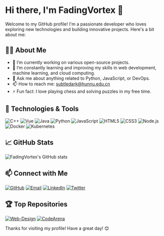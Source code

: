 # Hi there, I'm FadingVortex 👋

Welcome to my GitHub profile! I'm a passionate developer who loves exploring new technologies and building innovative projects. Here's a bit about me:

## 🧑‍💻 About Me
- 🔭 I’m currently working on various open-source projects.
- 🌱 I’m constantly learning and improving my skills in web development, machine learning, and cloud computing.
- 💬 Ask me about anything related to Python, JavaScript, or DevOps.
- 📫 How to reach me: [subtledark@hunnu.edu.cn](mailto:subtledark@hunnu.edu.cn)
- ⚡ Fun fact: I love playing chess and solving puzzles in my free time.

## 🔧 Technologies & Tools
![C++](https://img.shields.io/badge/-C++-333333?style=flat&logo=c%2B%2B)
![Vue](https://img.shields.io/badge/-Vue-333333?style=flat&logo=vue.js)
![Java](https://img.shields.io/badge/-Java-333333?style=flat&logo=java)
![Python](https://img.shields.io/badge/-Python-333333?style=flat&logo=python)
![JavaScript](https://img.shields.io/badge/-JavaScript-333333?style=flat&logo=javascript)
![HTML5](https://img.shields.io/badge/-HTML5-333333?style=flat&logo=html5)
![CSS3](https://img.shields.io/badge/-CSS3-333333?style=flat&logo=css3)
![Node.js](https://img.shields.io/badge/-Node.js-333333?style=flat&logo=node.js)
![Docker](https://img.shields.io/badge/-Docker-333333?style=flat&logo=docker)
![Kubernetes](https://img.shields.io/badge/-Kubernetes-333333?style=flat&logo=kubernetes)

## 📈 GitHub Stats
![FadingVortex's GitHub stats](https://github-readme-stats.vercel.app/api?username=FadingVortex&show_icons=true&theme=dark)

## 📫 Connect with Me
[![GitHub](https://img.shields.io/badge/-GitHub-333333?style=flat&logo=github)](https://github.com/FadingVortex)
[![Email](https://img.shields.io/badge/-Email-333333?style=flat&logo=gmail)](mailto:subtledark@hunnu.edu.cn)
[![LinkedIn](https://img.shields.io/badge/-LinkedIn-333333?style=flat&logo=linkedin)](https://linkedin.com/in/your-profile)
[![Twitter](https://img.shields.io/badge/-Twitter-333333?style=flat&logo=twitter)](https://twitter.com/your-profile)

## 🏆 Top Repositories
[![Web-Design](https://github-readme-stats.vercel.app/api/pin/?username=FadingVortex&repo=Web-Design&theme=dark)](https://github.com/FadingVortex/Web-Design)
[![CodeArena](https://github-readme-stats.vercel.app/api/pin/?username=FadingVortex&repo=CodeArena&theme=dark)](https://github.com/FadingVortex/CodeArena)

Thanks for visiting my profile! Have a great day! 😊

<!--
**FadingVortex/FadingVortex** is a ✨ _special_ ✨ repository because its `README.md` (this file) appears on your GitHub profile.

Here are some ideas to get you started:

- 🔭 I’m currently working on ...
- 🌱 I’m currently learning ...
- 👯 I’m looking to collaborate on ...
- 🤔 I’m looking for help with ...
- 💬 Ask me about ...
- 📫 How to reach me: ...
- 😄 Pronouns: ...
- ⚡ Fun fact: ...
-->
